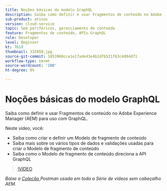 ```yaml
---
title: Noções básicas do modelo GraphQL
description: Saiba como definir e usar Fragmentos de conteúdo no Adobe Experience Manager (AEM) para uso com GraphQL.
sub-product: ativos
version: cloud-service
topic: Sem periféricos, gerenciamento de conteúdo
feature: Fragmentos de conteúdo, APIs GraphQL
role: Developer
level: Beginner
kt: 7619
thumbnail: 332858.jpg
source-git-commit: 1853960cce1e17ade43e4b2d7b521f63c4d04d71
workflow-type: tm+mt
source-wordcount: '100'
ht-degree: 0%

---
```



# Noções básicas do modelo GraphQL

Saiba como definir e usar Fragmentos de conteúdo no Adobe Experience Manager (AEM) para uso com GraphQL.

Neste vídeo, você:

+ Saiba como criar e definir um Modelo de fragmento de conteúdo
+ Saiba mais sobre os vários tipos de dados e validações usadas para criar o Modelo de fragmento de conteúdo
+ Saiba como o Modelo de fragmento de conteúdo direciona a API GraphQL

>[!VIDEO](https://video.tv.adobe.com/v/332858/?quality=12&learn=on)

_Baixe a  [Coleção ](./assets/aem-headless-video-series.postman_collection.json) Postman usada em toda a Série de vídeos sem cabeçalho AEM._
